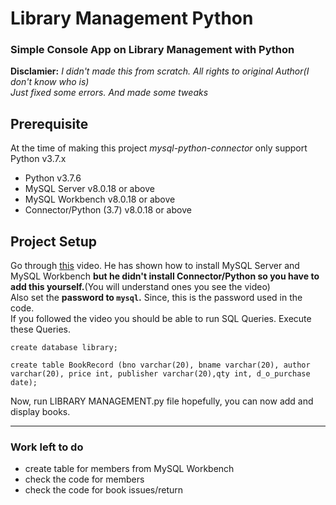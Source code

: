# Library Management Python
### Simple Console App on Library Management with Python<br>
**Disclamier:** _I didn't made this from scratch. All rights to original Author(I don't know who is)<br>
Just fixed some errors. And made some tweaks_

## Prerequisite
At the time of making this project _mysql-python-connector_ only support Python v3.7.x
- Python v3.7.6
- MySQL Server v8.0.18 or above
- MySQL Workbench v8.0.18 or above
- Connector/Python (3.7) v8.0.18 or above

## Project Setup
Go through [this](https://www.youtube.com/watch?v=u96rVINbAUI "How To Install MySQL (Server and Workbench)") 
video. He has shown how to install MySQL Server and MySQL Workbench **but he didn't install Connector/Python so 
you have to add this yourself.**(You will understand ones you see the video)<br>
Also set the **password to `mysql`.** Since, this is the password used in the code.
<br>
If you followed the video you should be able to run SQL Queries. Execute these Queries.
```
create database library;
```
```
create table BookRecord (bno varchar(20), bname varchar(20), author varchar(20), price int, publisher varchar(20),qty int, d_o_purchase date);
```
Now, run LIBRARY MANAGEMENT.py file hopefully, you can now add and display books. 

---
### Work left to do
- create table for members from MySQL Workbench
- check the code for members
- check the code for book issues/return
